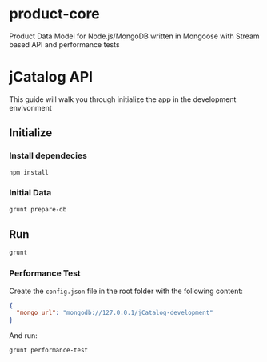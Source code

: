 product-core
============

Product Data Model for Node.js/MongoDB written in Mongoose with Stream based API and performance tests

# jCatalog API

This guide will walk you through initialize the app in the development envivonment

## Initialize

### Install dependecies

```bash
npm install
```

### Initial Data

```bash
grunt prepare-db
```

## Run

```bash
grunt
```

### Performance Test

Create the `config.json` file in the root folder with the following content:

```json
{
  "mongo_url": "mongodb://127.0.0.1/jCatalog-development"
}
```

And run:

```bash
grunt performance-test
```
